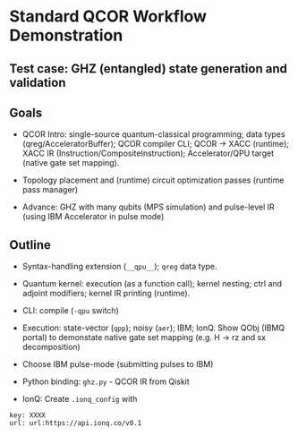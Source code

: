 # Standard QCOR Workflow Demonstration

## Test case: GHZ (entangled) state generation and validation 

## Goals

- QCOR Intro: single-source quantum-classical programming; data types (qreg/AcceleratorBuffer); QCOR compiler CLI; QCOR -> XACC (runtime); XACC IR (Instruction/CompositeInstruction); Accelerator/QPU target (native gate set mapping).

- Topology placement and (runtime) circuit optimization passes (runtime pass manager)

- Advance: GHZ with many qubits (MPS simulation) and pulse-level IR (using IBM Accelerator in pulse mode)

## Outline

- Syntax-handling extension (`__qpu__`); `qreg` data type.

- Quantum kernel: execution (as a function call); kernel nesting; ctrl and adjoint modifiers; kernel IR printing (runtime).  

- CLI: compile (`-qpu` switch) 

- Execution: state-vector (`qpp`); noisy (`aer`); IBM; IonQ. Show QObj (IBMQ portal) to demonstate native gate set mapping (e.g. H -> rz and sx decomposition)

- Choose IBM pulse-mode (submitting pulses to IBM)

- Python binding: `ghz.py` - QCOR IR from Qiskit

- IonQ: Create `.ionq_config` with 

```
key: XXXX
url: url:https://api.ionq.co/v0.1
```